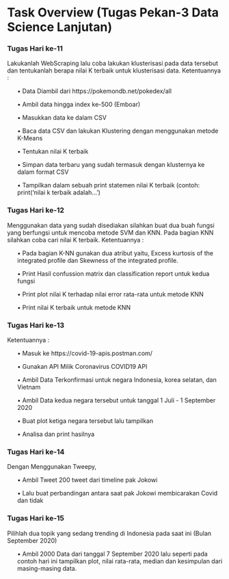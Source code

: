 # Task Overview (Tugas Pekan-3 Data Science Lanjutan)

<h3>Tugas Hari ke-11</h3>
    Lakukanlah WebScraping lalu coba lakukan klusterisasi pada data tersebut dan tentukanlah berapa nilai K terbaik untuk klusterisasi data.
    Ketentuannya :
      <ol>• Data Diambil dari https://pokemondb.net/pokedex/all</ol>
      <ol>• Ambil data hingga index ke-500 (Emboar)</ol>
      <ol>• Masukkan data ke dalam CSV</ol>
      <ol>• Baca data CSV dan lakukan Klustering dengan menggunakan metode K-Means</ol>
      <ol>• Tentukan nilai K terbaik</ol>
      <ol>• Simpan data terbaru yang sudah termasuk dengan klusternya ke dalam format CSV</ol>
      <ol>• Tampilkan dalam sebuah print statemen nilai K terbaik (contoh: print(‘nilai k terbaik adalah…’)</ol>

<h3>Tugas Hari ke-12</h3>
    Menggunakan data yang sudah disediakan silahkan buat dua buah fungsi yang berfungsi untuk mencoba metode SVM dan KNN. Pada bagian KNN silahkan coba cari nilai K terbaik.
    Ketentuannya :
      <ol>• Pada bagian K-NN gunakan dua atribut yaitu, Excess kurtosis of the integrated profile dan Skewness of the integrated profile.</ol>
      <ol>• Print Hasil confussion matrix dan classification report untuk kedua fungsi</ol>
      <ol>• Print plot nilai K terhadap nilai error rata-rata untuk metode KNN</ol>
      <ol>• Print nilai K terbaik untuk metode KNN</ol>

<h3>Tugas Hari ke-13</h3>
    Ketentuannya :
      <ol>• Masuk ke https://covid-19-apis.postman.com/</ol>
      <ol>• Gunakan API Milik Coronavirus COVID19 API</ol>
      <ol>• Ambil Data Terkonfirmasi untuk negara Indonesia, korea selatan, dan Vietnam</ol>
      <ol>• Ambil Data kedua negara tersebut untuk tanggal 1 Juli - 1 September 2020</ol>
      <ol>• Buat plot ketiga negara tersebut lalu tampilkan</ol>
      <ol>• Analisa dan print hasilnya</ol>

<h3>Tugas Hari ke-14</h3>
    Dengan Menggunakan Tweepy,
      <ol>• Ambil Tweet 200 tweet dari timeline pak Jokowi</ol>
      <ol>• Lalu buat perbandingan antara saat pak Jokowi membicarakan Covid dan tidak</ol>

<h3>Tugas Hari ke-15</h3>
    Pilihlah dua topik yang sedang trending di Indonesia pada saat ini (Bulan September 2020)
      <ol>• Ambil 2000 Data dari tanggal 7 September 2020 lalu seperti pada contoh hari ini tampilkan plot, nilai rata-rata, median dan kesimpulan dari masing-masing data.</ol>
